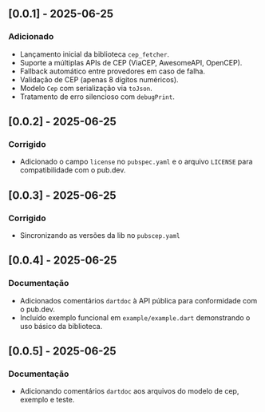 ## [0.0.1] - 2025-06-25
### Adicionado
- Lançamento inicial da biblioteca `cep_fetcher`.
- Suporte a múltiplas APIs de CEP (ViaCEP, AwesomeAPI, OpenCEP).
- Fallback automático entre provedores em caso de falha.
- Validação de CEP (apenas 8 dígitos numéricos).
- Modelo `Cep` com serialização via `toJson`.
- Tratamento de erro silencioso com `debugPrint`.

## [0.0.2] - 2025-06-25
### Corrigido
- Adicionado o campo `license` no `pubspec.yaml` e o arquivo `LICENSE` para compatibilidade com o pub.dev.

## [0.0.3] - 2025-06-25
### Corrigido
- Sincronizando as versões da lib no `pubscep.yaml`

## [0.0.4] - 2025-06-25
### Documentação
- Adicionados comentários `dartdoc` à API pública para conformidade com o pub.dev.
- Incluído exemplo funcional em `example/example.dart` demonstrando o uso básico da biblioteca.

## [0.0.5] - 2025-06-25
### Documentação
- Adicionando comentários `dartdoc` aos arquivos do modelo de cep, exemplo e teste.